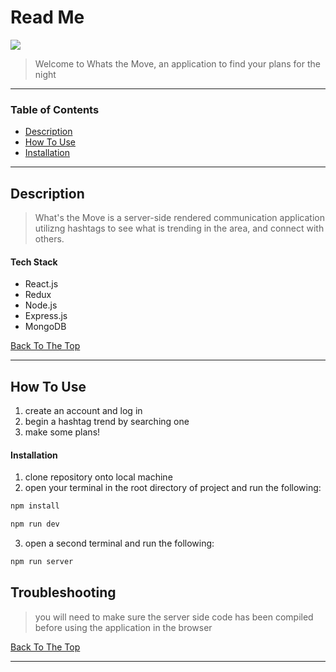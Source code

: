# Read Me

![](README.gif)

> Welcome to Whats the Move, an application to find your plans for the night

---

### Table of Contents

- [Description](#description)
- [How To Use](#how-to-use)
- [Installation](#installation)

---

## Description

> What's the Move is a server-side rendered communication application utilizng hashtags to see what is trending in the area, and connect with others.

#### Tech Stack

- React.js
- Redux
- Node.js
- Express.js
- MongoDB

[Back To The Top](#read-me)

---

## How To Use

1. create an account and log in
2. begin a hashtag trend by searching one
3. make some plans!

#### Installation

1. clone repository onto local machine
2. open your terminal in the root directory of project and run the following:

```html
npm install

npm run dev
```
3. open a second terminal and run the following:

```html
npm run server
```

## Troubleshooting
> you will need to make sure the server side code has been compiled before using the application in the browser

[Back To The Top](#read-me)

---
